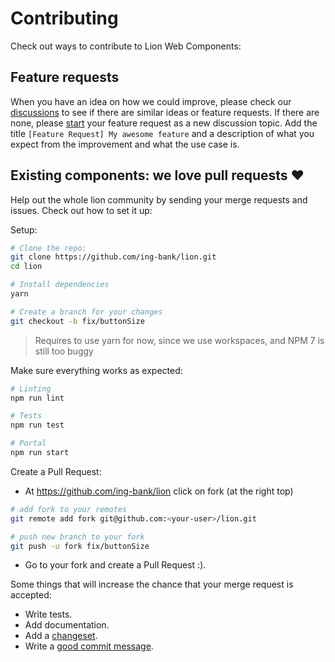 # Contributing

Check out ways to contribute to Lion Web Components:

## Feature requests

When you have an idea on how we could improve, please check our [discussions](https://github.com/ing-bank/lion/discussions) to see if there are similar ideas or feature requests. If there are none, please [start](https://github.com/ing-bank/lion/discussions/new) your feature request as a new discussion topic. Add the title `[Feature Request] My awesome feature` and a description of what you expect from the improvement and what the use case is.

## Existing components: we love pull requests ♥

Help out the whole lion community by sending your merge requests and issues.
Check out how to set it up:

Setup:

```bash
# Clone the repo:
git clone https://github.com/ing-bank/lion.git
cd lion

# Install dependencies
yarn

# Create a branch for your changes
git checkout -b fix/buttonSize
```

> Requires to use yarn for now, since we use workspaces, and NPM 7 is still too buggy

Make sure everything works as expected:

```bash
# Linting
npm run lint

# Tests
npm run test

# Portal
npm run start
```

Create a Pull Request:

- At <https://github.com/ing-bank/lion> click on fork (at the right top)

```bash
# add fork to your remotes
git remote add fork git@github.com:<your-user>/lion.git

# push new branch to your fork
git push -u fork fix/buttonSize
```

- Go to your fork and create a Pull Request :).

Some things that will increase the chance that your merge request is accepted:

- Write tests.
- Add documentation.
- Add a [changeset](https://github.com/changesets/changesets/blob/main/docs/intro-to-using-changesets.md).
- Write a [good commit message](https://www.conventionalcommits.org/).
